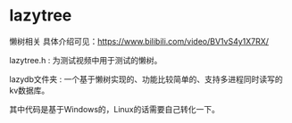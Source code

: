 # lazytree
懒树相关
具体介绍可见：https://www.bilibili.com/video/BV1vS4y1X7RX/

lazytree.h : 为测试视频中用于测试的懒树。

lazydb文件夹 : 一个基于懒树实现的、功能比较简单的、支持多进程同时读写的kv数据库。

其中代码是基于Windows的，Linux的话需要自己转化一下。
